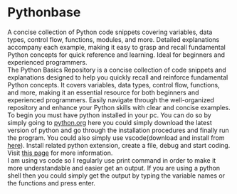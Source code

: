 # Pythonbase
A concise collection of Python code snippets covering variables, data types, control flow, functions, modules, and more. Detailed explanations accompany each example, making it easy to grasp and recall fundamental Python concepts for quick reference and learning. Ideal for beginners and experienced programmers.<br />
The Python Basics Repository is a concise collection of code snippets and explanations designed to help you quickly recall and reinforce fundamental Python concepts. It covers variables, data types, control flow, functions, and more, making it an essential resource for both beginners and experienced programmers. Easily navigate through the well-organized repository and enhance your Python skills with clear and concise examples.<br />
To begin you must have python installed in your pc. You can do so by simply going to [python.org](https://www.python.org/downloads/) here you could simply download the latest version of python and go through the installation procedures and finally run the program.
You could also simply use vscode(download and install from [here](https://code.visualstudio.com/download)). Install related python extension, create a file, debug and start coding. Visit [this page](https://code.visualstudio.com/docs/python/python-tutorial) for more information.<br />
I am using vs code so I regularly use print command in order to make it more understandable and easier get an output. If you are using a python shell then you could simply get the output by typing the variable names or the functions and press enter.

